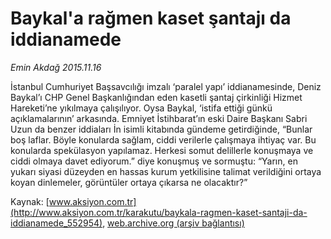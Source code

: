 # Baykal'a rağmen kaset şantajı da iddianamede

*Emin Akdağ 2015.11.16*

<div class="pNewsDetailMainContent ctx_content" itemprop="articleBody">
 <p>
  İstanbul Cumhuriyet Başsavcılığı imzalı ‘paralel yapı’ iddianamesinde, Deniz Baykal’ı CHP Genel Başkanlığından eden kasetli şantaj çirkinliği Hizmet Hareketi’ne yıkılmaya çalışılıyor. Oysa Baykal, ‘istifa ettiği günkü açıklamalarının’ arkasında. Emniyet İstihbarat’ın eski Daire Başkanı Sabri Uzun da benzer iddiaları İn isimli kitabında gündeme getirdiğinde, “Bunlar boş laflar. Böyle konularda sağlam, ciddi verilerle çalışmaya ihtiyaç var. Bu konularda spekülasyon yapılamaz. Herkesi somut delillerle konuşmaya ve ciddi olmaya davet ediyorum.” diye konuşmuş ve sormuştu: “Yarın, en yukarı siyasi düzeyden en hassas kurum yetkilisine talimat verildiğini ortaya koyan dinlemeler, görüntüler ortaya çıkarsa ne olacaktır?”
 </p>
</div>


Kaynak: [www.aksiyon.com.tr](http://www.aksiyon.com.tr/karakutu/baykala-ragmen-kaset-santaji-da-iddianamede_552954), [web.archive.org (arşiv bağlantısı)](http://web.archive.org/web/20151124082545/http://www.aksiyon.com.tr/karakutu/baykala-ragmen-kaset-santaji-da-iddianamede_552954)
